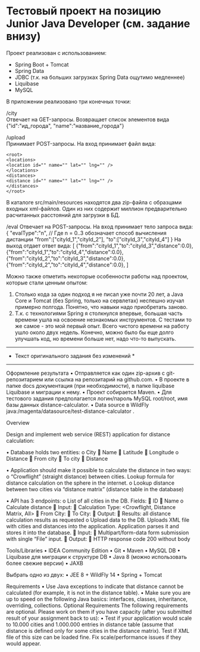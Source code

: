 # Тестовый проект на позицию Junior Java Developer (см. задание внизу)

Проект реализован с использованием:<br/>
- Spring Boot + Tomcat
- Spring Data
- JDBC (т.к. на больших загрузках Spring Data ощутимо медленнее)
- Liquibase
- MySQL

В приложении реализовано три конечных точки:

/city  
    Отвечает на GET-запросы. Возвращает список элементов вида {"id":"ид_города", "name":"название_города"}

/upload  
    Принимает POST-запросы. На вход принимает файл вида:

    <root>
    <locations>
    <location id="" name="" lat="" lng="" />
    </locations>
    <distances>
    <distance id="" name="" lat="" lng="" />
    </distances>
    </root>

В каталоге src/main/resources находятся два zip-файла c образцами входных xml-файлов. Один из них содержит миллион предварительно расчитанных расстояний для загрузки в БД.

/eval
    Отвечает на POST-запросы. На вход принимает тело запроса вида:
        {
            "evalType":"n", // Где n = 0..3 обозначает способ вычисления дистанции
            "from":["cityId_1","cityId_2"],
            "to":["cityId_3","cityId_4"]
        }
    На выход отдает ответ вида:
        [
            {"from":"cityId_1","to":"cityId_3","distance":0.0},
            {"from":"cityId_1","to":"cityId_4","distance":0.0},
            {"from":"cityId_2","to":"cityId_3","distance":0.0},
            {"from":"cityId_2","to":"cityId_4","distance":0.0},
        ]
</p>

Можно также отметить некоторые особенности работы над проектом, которые стали ценным опытом:
1.  Столько кода за один подход я не писал уже почти 20 лет,
    а Java Core и Tomcat (без Spring, только на сервлетах) неспешно изучал примерно полгода.
    Понятно, что навыки надо приобретать заново.
2.  Т.к. с технологиями Spring я столкнулся впервые,
    большая часть времени ушла на освоение незнакомых инструментов.
    С тестами то же самое - это мой первый опыт.
Всего чистого времени на работу ушло около двух недель.
Конечно, можно было бы еще долго улучшать код, но времени больше нет, надо что-то выпускать.


*********************************************
* Текст оригинального задания без изменений *
*********************************************

Оформление результата
•	Отправляется как один zip-архив с git-репозитарием или ссылка на репозитарий на github.com.
•	В проекте в папке docs документация (при необходимости), в папке liquibase Liquibase и миграции к нему.
•	Проект собирается Maven.
•	Для тестового задания предполагается логин/пароль MySQL root/root, имя базы данных distance-calculator.
•	Data source в WildFly java:/magenta/datasource/test-distance-calculator .

Overview

Design and implement web service (REST) application for distance calculation:

•	Database holds two entities:
o	City
	Name
	Latitude
	Longitude
o	Distance
	From city
	To city
	Distance

•	Application should make it possible to calculate the distance in two ways:
o	“Crowflight” (straight distance) between cities. Lookup formula for distance calculation on the sphere in the internet.
o	Lookup distance between two cities via “distance matrix” (distance table in the database)

•	API has 3 endpoints:
o	List of all cities in the DB. Fields:
	ID
	Name
o	Calculate distance
	Input:
	Calculation Type: <Crowflight, Distance Matrix, All>
	From City: <List of cities>
	To City: <List of Cities>
	Output:
	Results: all distance calculation results as requested
o	Upload data to the DB. Uploads XML file with cities and distances into the application. Application parses it and stores it into the database.
	Input:
	Multipart/form-data form submission with single “File” input.
	Output:
	HTTP response code 200 without body

Tools/Libraries
•	IDEA Community Edition
•	Git
•	Maven
•	MySQL DB
•	Liquibase для миграции к структуре DB
•	Java 8 (можно использовать более свежие версии)
•	JAXB

Выбрать одно из двух:
•	JEE 8 + WildFly 14
•	Spring + Tomcat

Requirements
•	Use Java exceptions to indicate that distance cannot be calculated (for example, it is not in the distance table).
•	Make sure you are up to speed on the following Java basics: interfaces, classes, inheritance, overriding, collections.
Optional Requirements
The following requirements are optional. Please work on them if you have capacity (after you submitted result of your assignment back to us):
•	Test if your application would scale to 10.000 cities and 1.000.000 entries in distance table (assume that distance is defined only for some cities in the distance matrix). Test if XML file of this size can be loaded fine. Fix scale/performance issues if they would appear. 

